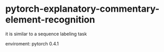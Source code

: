 # pytorch-explanatory-commentary-element-recognition
it is similar to a sequence labeling task

enviroment: pytorch 0.4.1
